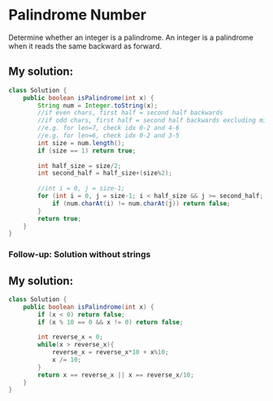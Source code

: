 # Palindrome Number

Determine whether an integer is a palindrome. An integer is a palindrome when it reads the same backward as forward.

## My solution:

```Java
class Solution {
    public boolean isPalindrome(int x) {
        String num = Integer.toString(x);
        //if even chars, first half = second half backwards
        //if odd chars, first half = second half backwards excluding middle char
        //e.g. for len=7, check idx 0-2 and 4-6
        //e.g. for len=6, check idx 0-2 and 3-5
        int size = num.length();
        if (size == 1) return true;
        
        int half_size = size/2;
        int second_half = half_size+(size%2);
        
        //int i = 0, j = size-1;
        for (int i = 0, j = size-1; i < half_size && j >= second_half; i++, j--){
            if (num.charAt(i) != num.charAt(j)) return false;
        }
        return true;
    }
}
```

### Follow-up: Solution without strings

## My solution:

```Java
class Solution {
    public boolean isPalindrome(int x) {
        if (x < 0) return false;
        if (x % 10 == 0 && x != 0) return false;
        
        int reverse_x = 0;
        while(x > reverse_x){
            reverse_x = reverse_x*10 + x%10;
            x /= 10;
        }
        return x == reverse_x || x == reverse_x/10;
    }
}
```
